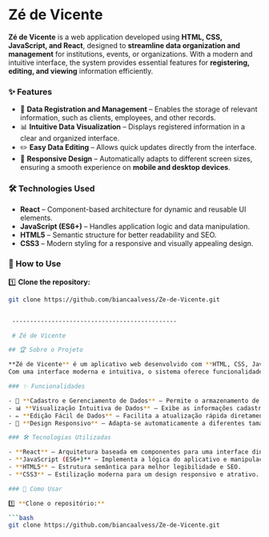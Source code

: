 # Zé de Vicente

**Zé de Vicente** is a web application developed using **HTML, CSS, JavaScript, and React**, designed to **streamline data organization and management** for institutions, events, or organizations. With a modern and intuitive interface, the system provides essential features for **registering, editing, and viewing** information efficiently.  

### ✨ Features  

- 📌 **Data Registration and Management** – Enables the storage of relevant information, such as clients, employees, and other records.  
- 📊 **Intuitive Data Visualization** – Displays registered information in a clear and organized interface.  
- ✏️ **Easy Data Editing** – Allows quick updates directly from the interface.  
- 📱 **Responsive Design** – Automatically adapts to different screen sizes, ensuring a smooth experience on **mobile and desktop devices**.  

### 🛠 Technologies Used  

- **React** – Component-based architecture for dynamic and reusable UI elements.  
- **JavaScript (ES6+)** – Handles application logic and data manipulation.  
- **HTML5** – Semantic structure for better readability and SEO.  
- **CSS3** – Modern styling for a responsive and visually appealing design.  

### 🚀 How to Use  

1️⃣ **Clone the repository:**  

```bash
git clone https://github.com/biancaalvess/Ze-de-Vicente.git


 ----------------------------------------------

 # Zé de Vicente

## 🏆 Sobre o Projeto  

**Zé de Vicente** é um aplicativo web desenvolvido com **HTML, CSS, JavaScript e React**, projetado para **simplificar a organização e gestão de dados** de instituições, eventos ou organizações.  
Com uma interface moderna e intuitiva, o sistema oferece funcionalidades essenciais para **cadastrar, editar e visualizar** informações de forma prática e eficiente.  

### ✨ Funcionalidades  

- 📌 **Cadastro e Gerenciamento de Dados** – Permite o armazenamento de informações relevantes, como clientes, funcionários e outros registros.  
- 📊 **Visualização Intuitiva de Dados** – Exibe as informações cadastradas de maneira clara e organizada.  
- ✏️ **Edição Fácil de Dados** – Facilita a atualização rápida diretamente pela interface.  
- 📱 **Design Responsivo** – Adapta-se automaticamente a diferentes tamanhos de tela, garantindo uma experiência fluida em **dispositivos móveis e desktops**.  

### 🛠 Tecnologias Utilizadas  

- **React** – Arquitetura baseada em componentes para uma interface dinâmica e reutilizável.  
- **JavaScript (ES6+)** – Implementa a lógica do aplicativo e manipulação de dados.  
- **HTML5** – Estrutura semântica para melhor legibilidade e SEO.  
- **CSS3** – Estilização moderna para um design responsivo e atrativo.  

### 🚀 Como Usar  

1️⃣ **Clone o repositório:**  

```bash
git clone https://github.com/biancaalvess/Ze-de-Vicente.git

